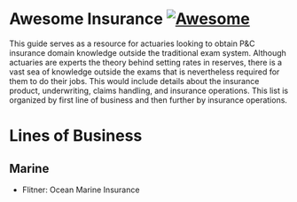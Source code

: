 # Awesome Insurance [![Awesome](https://awesome.re/badge.svg)](https://awesome.re)

This guide serves as a resource for actuaries looking to obtain P&C insurance domain knowledge outside the traditional exam system. Although actuaries are experts the theory behind setting rates in reserves, there is a vast sea of knowledge outside the exams that is nevertheless required for them to do their jobs. This would include details about the insurance product, underwriting, claims handling, and insurance operations. This list is organized by first line of business and then further by insurance operations.

# Lines of Business

## Marine

- Flitner: Ocean Marine Insurance
